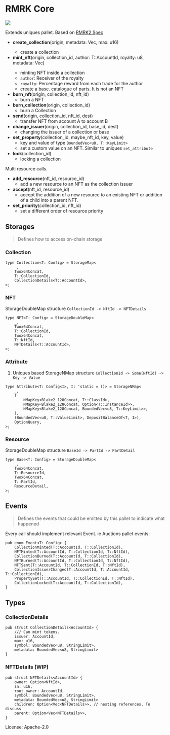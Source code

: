 # RMRK Core

![](https://static.swimlanes.io/15201cbf30d5a669d71beee38813e5a5.png)

Extends uniques pallet. Based on [RMRK2 Spec](https://github.com/rmrk-team/rmrk-spec/tree/master/standards/rmrk2.0.0)

* **create_collection**(origin, metadata: Vec<u8>, max: u16)
    * create a collection
* **mint_nft**(origin, collection_id, author: T::AccountId, royalty: u8, metadata: Vec<u8>)
    * minting NFT inside a collection
    * `author`: Receiver of the royalty
    * `royalty`: Percentage reward from each trade for the author
    * create a base. catalogue of parts. It is not an NFT
* **burn_nft**(origin, collection_id, nft_id)
    * burn a NFT
* **burn_collection**(origin, collection_id)
    * burn a Collection
* **send**(origin, collection_id, nft_id, dest)
    * transfer NFT from account A to account B
* **change_issuer**(origin, collection_id, base_id, dest)
    * changing the issuer of a collection or base    
* **set_property**(collection_id, maybe_nft_id, key, value)
    * key and value of type `BoundedVec<u8, T::KeyLimit>`
    * set a custom value on an NFT. Similar to uniques `set_attribute`
* **lock**(collection_id)
    * locking a collection    
    
Multi resource calls.


* **add_resource**(nft_id, resource_id)
    * add a new resource to an NFT as the collection issuer
* **accept**(nft_id, resource_id)
    * accept the addition of a new resource to an existing NFT or  addition of a child into a parent NFT.
* **set_priority**(collection_id, nft_id)
    * set a different order of resource priority

    
    
## Storages
> Defines how to access on-chain storage

### Collection
    
```#rust
type Collection<T: Config> = StorageMap<
    _,
    Twox64Concat,
    T::CollectionId,
    CollectionDetails<T::AccountId>,
>;
```

### NFT
    

StorageDoubleMap structure `CollectionId -> NftId -> NFTDetails`
```#rust
type NFT<T: Config> = StorageDoubleMap<
    _,
    Twox64Concat,
    T::CollectionId,
    Twox64Concat,
    T::NftId,
    NFTDetails<T::AccountId>,
>;
``` 
 
### Attribute
    

1. Uniques based StorageNMap structure `CollectionId -> Some(NftId) -> Key -> Value`
```#rust
type Attribute<T: Config<I>, I: 'static = ()> = StorageNMap<
    _,
    (
        NMapKey<Blake2_128Concat, T::ClassId>,
        NMapKey<Blake2_128Concat, Option<T::InstanceId>>,
        NMapKey<Blake2_128Concat, BoundedVec<u8, T::KeyLimit>>,
    ),
    (BoundedVec<u8, T::ValueLimit>, DepositBalanceOf<T, I>),
    OptionQuery,
>;
```
    
### Resource
    

StorageDoubleMap structure `BaseId -> PartId -> PartDetail`
```#rust
type Base<T: Config> = StorageDoubleMap<
    _,
    Twox64Concat,
    T::ResourceId,
    Twox64Concat,
    T::PartId,    
    ResourceDetail,
>;
```

    
## Events
> Defines the events that could be emitted by this pallet to indicate what happened

Every call should implement relevant Event. ie Auctions pallet events:
```
pub enum Event<T: Config> {
    CollectionMinted(T::AccountId, T::CollectionId),
    NFTMinted(T::AccountId, T::CollectionId, T::NftId),
    CollectionBurned(T::AccountId, T::CollectionId),
    NFTBurned(T::AccountId, T::CollectionId, T::NftId),
    NFTSent(T::AccountId, T::CollectionId, T::NftId),
    CollectionIssuerChanged(T::AccountId, T::AccountId, T::CollectionId),
    PropertySet(T::AccountId, T::CollectionId, T::NftId),
    CollectionLocked(T::AccountId, T::CollectionId),
}
```

## Types
    
### **CollectionDetails**
```#rust
pub struct CollectionDetails<AccountId> {
    /// Can mint tokens.
    issuer: AccountId,
    max: u16,
    symbol: BoundedVec<u8, StringLimit>,
    metadata: BoundedVec<u8, StringLimit>
}
```
    
### NFTDetails (WIP)
```#rust
pub struct NFTDetails<AccountId> {
    owner: Option<NftId>,
    sn: u16,
    root_owner: AccountId,
    symbol: BoundedVec<u8, StringLimit>,
    metadata: BoundedVec<u8, StringLimit>
    children: Option<Vec<NFTDetails>>, // nesting references. To discuss
    parent: Option<Vec<NFTDetails>>,
}
```

License: Apache-2.0